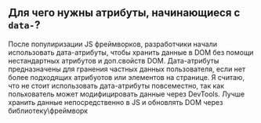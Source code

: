 ## Для чего нужны атрибуты, начинающиеся с `data-`?

После популиризации JS фреймворков, разработчики начали использовать дата-атрибуты, чтобы хранить данные в DOM без помощи нестандартных атрибутов и доп.свойств DOM. Дата-атрибуты предназначены для гранения частных данных пользователя, если нет более подходящих атрибуотов или элементов на странице.
Я считаю, что не стоит использовать дата-атрибуты повсеместно, так как польхователь может модифицировать данные через DevTools. Лучше хранить данные непосредственно в JS и обновлять DOM через библиотеку\фреймворк